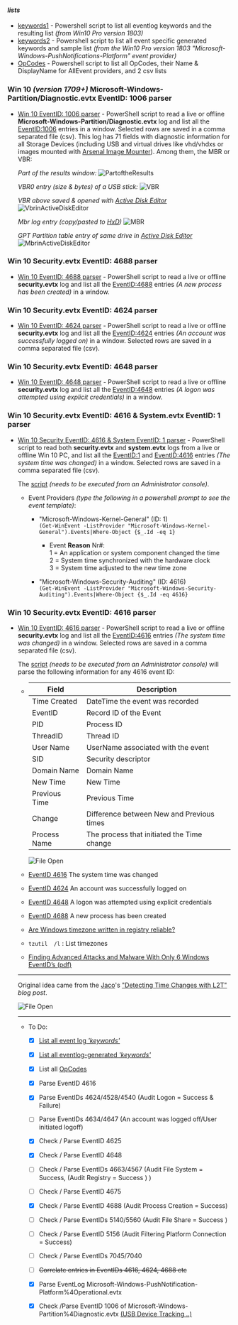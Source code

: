 <!-- saved from url=(0054) https://kacos2000.github.io/Win10-Research/EventLogs/ --> 
<!-- https://guides.github.com/features/mastering-markdown/ --> 
####  *lists*  ####
- [keywords1](https://github.com/kacos2000/Win10-Research/blob/master/EventLogs/keywords.md) - 
  Powershell script to list all eventlog keywords and the resulting list *(from Win10 Pro version 1803)*
- [keywords2](https://github.com/kacos2000/Win10-Research/blob/master/EventLogs/keywords2.md) - 
  Powershell script to list all event specific generated keywords and sample list *(from the Win10 Pro version 1803 "Microsoft-Windows-PushNotifications-Platform" event provider)*
 - [OpCodes](https://github.com/kacos2000/Win10-Research/blob/master/EventLogs/OpCodes.md)  - Powershell script to list all OpCodes, their Name & DisplayName for AllEvent providers, and 2 csv lists 

###  Win 10 *(version 1709+)* Microsoft-Windows-Partition/Diagnostic.evtx EventID: 1006 parser  ###

- [Win 10 EventID: 1006 parser](https://github.com/kacos2000/Win10-Research/blob/master/EventLogs/ProcessCreatedEvents.ps1) - PowerShell script to read a live or offline **Microsoft-Windows-Partition/Diagnostic.evtx** log and list all the [EventID:1006](https://df-stream.com/2018/05/partition-diagnostic-event-log-and-usb-device-tracking-p1/) entries in a window. Selected rows are saved in a comma separated file (csv). This log has 71 fields with diagnostic information for all Storage Devices (including USB and virtual drives like vhd/vhdxs or images mounted with [Arsenal Image Mounter](https://arsenalrecon.com/)). Among them, the MBR or VBR:

  *Part of the results window:*
  ![PartoftheResults](https://raw.githubusercontent.com/kacos2000/Win10-Research/master/EventLogs/pd00.JPG)

  *VBR0 entry (size & bytes) of a USB stick:*
  ![VBR](https://raw.githubusercontent.com/kacos2000/Win10-Research/master/EventLogs/pd0.JPG)

  *VBR above saved & opened with [Active Disk Editor](http://www.disk-editor.org/)*
  ![VbrinActiveDiskEditor](https://raw.githubusercontent.com/kacos2000/Win10-Research/master/EventLogs/pd1.JPG)
  
  *Mbr log entry (copy/pasted to [HxD](https://mh-nexus.de/en/hxd/))*
  ![MBR](https://raw.githubusercontent.com/kacos2000/Win10-Research/master/EventLogs/mb.JPG)
  
  *GPT Partition table entry of same drive in [Active Disk Editor](http://www.disk-editor.org/)*
  ![MbrinActiveDiskEditor](https://raw.githubusercontent.com/kacos2000/Win10-Research/master/EventLogs/mb1.JPG)

###  Win 10 Security.evtx EventID: 4688 parser  ###

- [Win 10 EventID: 4688 parser](https://github.com/kacos2000/Win10-Research/blob/master/EventLogs/ProcessCreatedEvents.ps1) - PowerShell script to read a live or offline **security.evtx** log and list all the [EventID:4688](https://docs.microsoft.com/en-us/windows/security/threat-protection/auditing/event-4688) entries *(A new process has been created)* in a window. 

###  Win 10 Security.evtx EventID: 4624 parser  ###

- [Win 10 EventID: 4624 parser](https://github.com/kacos2000/Win10-Research/blob/master/EventLogs/LoginEvents.ps1) - PowerShell script to read a live or offline **security.evtx** log and list all the [EventID:4624](https://docs.microsoft.com/en-us/windows/security/threat-protection/auditing/event-4624) entries *(An account was successfully logged on)* in a window. Selected rows are saved in a comma separated file (csv).  

###  Win 10 Security.evtx EventID: 4648 parser  ###

- [Win 10 EventID: 4648 parser](https://github.com/kacos2000/Win10-Research/blob/master/EventLogs/LogonAttempted.ps1) - PowerShell script to read a live or offline **security.evtx** log and list all the [EventID:4648](https://docs.microsoft.com/en-us/windows/security/threat-protection/auditing/event-4648) entries *(A logon was attempted using explicit credentials)* in a window. 

###  Win 10 Security.evtx EventID: 4616 & System.evtx EventID: 1 parser ###

- [Win 10 Security EventID: 4616 & System EventID: 1 parser](https://github.com/kacos2000/Win10-Research/blob/master/EventLogs/TimeEventsAll.ps1) - PowerShell script to read both **security.evtx** and **system.evtx** logs from a live or offline Win 10 PC, and list all the [EventID:1](http://www.eventid.net/display-eventid-1-source-Microsoft-Windows-Kernel-General-eventno-10866-phase-1.htm) and [EventID:4616](https://docs.microsoft.com/en-us/windows/security/threat-protection/auditing/event-4616) entries *(The system time was changed)* in a window. Selected rows are saved in a comma separated file (csv).  
  
  The [script](https://github.com/kacos2000/Win10-Research/blob/master/EventLogs/TimeEventsAll.ps1) *(needs to be executed from an Administrator console)*. 

  - Event Providers *(type the following in a powershell prompt to see the event template)*: 
     - "Microsoft-Windows-Kernel-General" (ID: 1)<br>
        `(Get-WinEvent -ListProvider "Microsoft-Windows-Kernel-General").Events|Where-Object {$_.Id -eq 1}`<br>
        
        * Event **Reason** Nr#:<br>
          1 = An application or system component changed the time<br>
          2 = System time synchronized with the hardware clock<br>
          3 = System time adjusted to the new time zone
      
     - "Microsoft-Windows-Security-Auditing" (ID: 4616)<br>
        `(Get-WinEvent -ListProvider "Microsoft-Windows-Security-Auditing").Events|Where-Object {$_.Id -eq 4616}`

###  Win 10 Security.evtx EventID: 4616 parser  ###

- [Win 10 EventID: 4616 parser](https://github.com/kacos2000/Win10-Research/blob/master/EventLogs/TimeEvents.ps1) - PowerShell script to read a live or offline **security.evtx** log and list all the [EventID:4616](https://docs.microsoft.com/en-us/windows/security/threat-protection/auditing/event-4616) entries *(The system time was changed)* in a window. Selected rows are saved in a comma separated file (csv).  

   The [script](https://github.com/kacos2000/Win10-Research/blob/master/EventLogs/TimeEvents.ps1) *(needs to be executed from an Administrator console)* will parse the following information for any 4616 event ID:

   -  Field              | Description
      ------------       | -------------
      Time Created       | DateTime the event was recorded
      EventID            | Record ID of the Event
      PID                | Process ID
      ThreadID           | Thread ID
      User Name          | UserName associated with the event 
      SID                | Security descriptor
      Domain Name        | Domain Name
      New Time           | New Time
      Previous Time      | Previous Time
      Change             | Difference between New and Previous times
      Process Name       | The process that initiated the Time change 
      
       ![File Open](https://raw.githubusercontent.com/kacos2000/Win10-Research/master/EventLogs/O.JPG)
  
    - [EventID 4616](https://docs.microsoft.com/en-us/windows/security/threat-protection/auditing/event-4616) The system time was changed
    - [EventID 4624](https://docs.microsoft.com/en-us/windows/security/threat-protection/auditing/event-4624) An account was successfully logged on
    - [EventID 4648](https://docs.microsoft.com/en-us/windows/security/threat-protection/auditing/event-4648) A logon was attempted using explicit credentials
    - [EventID 4688](https://docs.microsoft.com/en-us/windows/security/threat-protection/auditing/event-4688) A new process has been created
    - [Are Windows timezone written in registry reliable?](https://stackoverflow.com/questions/47104967/are-windows-timezone-written-in-registry-reliable)
    - `tzutil  /l` : List timezones
    - [Finding	Advanced Attacks and Malware With Only 6 Windows EventID’s (pdf)](https://conf.splunk.com/session/2015/conf2015_MGough_MalwareArchaelogy_SecurityCompliance_FindingAdvnacedAttacksAnd.pdf)
  
  __________________
   
     Original idea came from the [Jaco](https://twitter.com/jaco_ZA/status/1015495669988122624)'s ["Detecting Time Changes with L2T"](https://www.dfir.co.za/2018/07/07/detecting-time-changes-with-l2t-aint-nobody-got-time-for-that/) *blog post*.
   
     ![File Open](https://raw.githubusercontent.com/kacos2000/Win10-Research/master/EventLogs/T.JPG)
   
  __________________
   
     - To Do:
       - [X] [List all event log *'keywords'*](keywords.md)
       - [X] [List all eventlog-generated *'keywords'*](keywords2.md)
       - [X] List all [OpCodes](OpCodes.md) 
       - [X] Parse EventID 4616
       - [X] Parse EventIDs 4624/4528/4540 (Audit Logon = Success & Failure)
       - [ ] Parse EventIDs 4634/4647 (An account was logged off/User initiated logoff)
       - [X] Check / Parse EventID 4625
       - [X] Check / Parse EventID 4648
       - [ ] Check / Parse EventIDs 4663/4567 (Audit File	System	=	Success, (Audit Registry =	Success ) )
       - [ ] Check / Parse EventID 4675
       - [X] Check / Parse EventID 4688 (Audit Process Creation =	Success)
       - [ ] Check / Parse EventIDs 5140/5560 (Audit File	Share	=	Success )
       - [ ] Check / Parse EventID 5156 (Audit Filtering Platform Connection = Success)
       - [ ] Check / Parse EventIDs 7045/7040 
       - [ ] ~~Correlate entries in EventIDs 4616, 4624, 4688 etc~~
       - [X] Parse EventLog Microsoft-Windows-PushNotification-Platform%4Operational.evtx
       - [X] Check /Parse EventID 1006 of Microsoft-Windows-Partition%4Diagnostic.evtx [(USB Device Tracking ..)](https://df-stream.com/2018/07/partition-diagnostic-event-log-and-usb-device-tracking-p2/)
      
